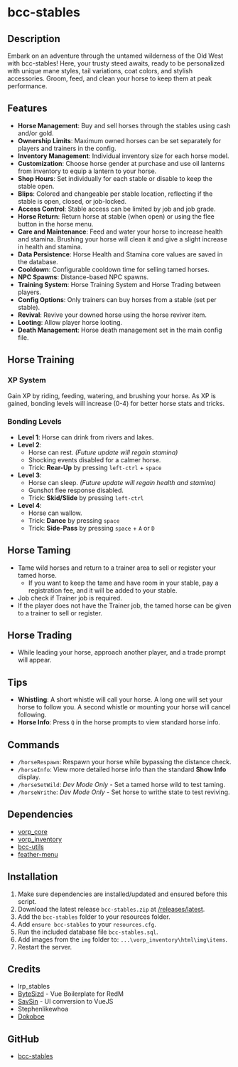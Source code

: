 # bcc-stables

## Description
Embark on an adventure through the untamed wilderness of the Old West with bcc-stables! Here, your trusty steed awaits, ready to be personalized with unique mane styles, tail variations, coat colors, and stylish accessories. Groom, feed, and clean your horse to keep them at peak performance.

## Features
- **Horse Management**: Buy and sell horses through the stables using cash and/or gold.
- **Ownership Limits**: Maximum owned horses can be set separately for players and trainers in the config.
- **Inventory Management**: Individual inventory size for each horse model.
- **Customization**: Choose horse gender at purchase and use oil lanterns from inventory to equip a lantern to your horse.
- **Shop Hours**: Set individually for each stable or disable to keep the stable open.
- **Blips**: Colored and changeable per stable location, reflecting if the stable is open, closed, or job-locked.
- **Access Control**: Stable access can be limited by job and job grade.
- **Horse Return**: Return horse at stable (when open) or using the flee button in the horse menu.
- **Care and Maintenance**: Feed and water your horse to increase health and stamina. Brushing your horse will clean it and give a slight increase in health and stamina.
- **Data Persistence**: Horse Health and Stamina core values are saved in the database.
- **Cooldown**: Configurable cooldown time for selling tamed horses.
- **NPC Spawns**: Distance-based NPC spawns.
- **Training System**: Horse Training System and Horse Trading between players.
- **Config Options**: Only trainers can buy horses from a stable (set per stable).
- **Revival**: Revive your downed horse using the horse reviver item.
- **Looting**: Allow player horse looting.
- **Death Management**: Horse death management set in the main config file.

## Horse Training
### XP System
Gain XP by riding, feeding, watering, and brushing your horse. As XP is gained, bonding levels will increase (0-4) for better horse stats and tricks.

### Bonding Levels
- **Level 1**: Horse can drink from rivers and lakes.
- **Level 2**:
  - Horse can rest. *(Future update will regain stamina)*
  - Shocking events disabled for a calmer horse.
  - Trick: **Rear-Up** by pressing `left-ctrl` + `space`
- **Level 3**:
  - Horse can sleep. *(Future update will regain health and stamina)*
  - Gunshot flee response disabled.
  - Trick: **Skid/Slide** by pressing `left-ctrl`
- **Level 4**:
  - Horse can wallow.
  - Trick: **Dance** by pressing `space`
  - Trick: **Side-Pass** by pressing `space` + `A` or `D`

## Horse Taming
- Tame wild horses and return to a trainer area to sell or register your tamed horse.
  - If you want to keep the tame and have room in your stable, pay a registration fee, and it will be added to your stable.
- Job check if Trainer job is required.
- If the player does not have the Trainer job, the tamed horse can be given to a trainer to sell or register.

## Horse Trading
- While leading your horse, approach another player, and a trade prompt will appear.

## Tips
- **Whistling**: A short whistle will call your horse. A long one will set your horse to follow you. A second whistle or mounting your horse will cancel following.
- **Horse Info**: Press `Q` in the horse prompts to view standard horse info.

## Commands
- `/horseRespawn`: Respawn your horse while bypassing the distance check.
- `/horseInfo`: View more detailed horse info than the standard **Show Info** display.
- `/horseSetWild`: *Dev Mode Only* - Set a tamed horse wild to test taming.
- `/horseWrithe`: *Dev Mode Only* - Set horse to writhe state to test reviving.

## Dependencies
- [vorp_core](https://github.com/VORPCORE/vorp-core-lua)
- [vorp_inventory](https://github.com/VORPCORE/vorp_inventory-lua)
- [bcc-utils](https://github.com/BryceCanyonCounty/bcc-utils)
- [feather-menu](https://github.com/FeatherFramework/feather-menu/releases)

## Installation
1. Make sure dependencies are installed/updated and ensured before this script.
2. Download the latest release `bcc-stables.zip` at [/releases/latest](https://github.com/BryceCanyonCounty/bcc-stables/releases/latest).
3. Add the `bcc-stables` folder to your resources folder.
4. Add `ensure bcc-stables` to your `resources.cfg`.
5. Run the included database file `bcc-stables.sql`.
6. Add images from the `img` folder to: `...\vorp_inventory\html\img\items`.
7. Restart the server.

## Credits
- lrp_stables
- [ByteSizd](https://github.com/AndrewR3K) - Vue Boilerplate for RedM
- [SavSin](https://github.com/DavFount) - UI conversion to VueJS
- Stephenlikewhoa
- [Dokoboe](https://github.com/dokoboe)

## GitHub
- [bcc-stables](https://github.com/BryceCanyonCounty/bcc-stables)
